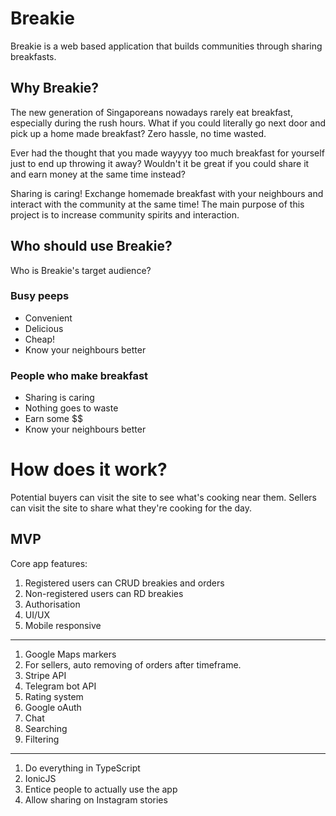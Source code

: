 # Breakie

Breakie is a web based application that builds communities through sharing breakfasts.

## Why Breakie?
The new generation of Singaporeans nowadays rarely eat breakfast, especially during the rush hours. What if you could literally go next door and pick up a home made breakfast? Zero hassle, no time wasted.

Ever had the thought that you made wayyyy too much breakfast for yourself just to end up throwing it away? Wouldn't it be great if you could share it and earn money at the same time instead?

Sharing is caring! Exchange homemade breakfast with your neighbours and interact with the community at the same time! The main purpose of this project is to increase community spirits and interaction.

## Who should use Breakie? 
Who is Breakie's target audience?
### Busy peeps
+ Convenient
+ Delicious
+ Cheap!
+ Know your neighbours better

### People who make breakfast
+ Sharing is caring
+ Nothing goes to waste
+ Earn some $$
+ Know your neighbours better

# How does it work?
Potential buyers can visit the site to see what's cooking near them.
Sellers can visit the site to share what they're cooking for the day.

## MVP
Core app features:
1. Registered users can CRUD breakies and orders
2. Non-registered users can RD breakies
3. Authorisation
4. UI/UX
5. Mobile responsive

---- 
1. Google Maps markers
2. For sellers, auto removing of orders after timeframe.
3. Stripe API
4. Telegram bot API
5. Rating system
6. Google oAuth
7. Chat
8. Searching
9. Filtering

----
1. Do everything in TypeScript
2. IonicJS
3. Entice people to actually use the app
4. Allow sharing on Instagram stories